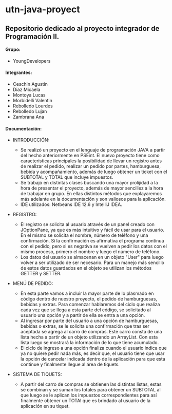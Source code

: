 # utn-java-proyect
## Repositorio dedicado al proyecto integrador de Programación II.

#### Grupo: 
 * YoungDevelopers
  
#### Integrantes:
 * Ceschin Agustín
 * Diaz Micaela
 * Montoya Lucas
 * Morbidelli Valentin
 * Rebolledo Lourdes
 * Rebolledo Lujan
 * Zambrana Ana

#### Documentación:
  - INTRODUCCIÓN:
    - Se realizó un proyecto en el lenguaje de programación JAVA a partir del hecho anteriormente en PSEint. El nuevo proyecto tiene como caracteristicas principales la posibilidad de llevar un registro antes de realizar el pedido, realizar un pedido por partes, hamburguesa, bebida y acompañamiento, además de luego obtener un ticket con el SUBTOTAL y TOTAL que incluye impuestos.
    - Se trabajó en distintas clases buscando una mayor prolijidad a la hora de presentar el proyecto, además de mayor sencillez a la hora de trabajar en grupo. En ellas distintos métodos que explayaremos más adelante en la documentación y son valiosos para la aplicación.
    - IDE utilizados: Netbeans IDE 12.6 y IntelliJ IDEA.

  - REGISTRO:
    - El registro se solicita al usuario através de un panel creado con JOptionPane, ya que es más intuitivo y fácil de usar para el usuario. En el mismo se solicita el nombre, número de teléfono y una confirmación. Si la confirmación es afirmativa el programa continua con el pedido, pero si es negativa se vuelven a pedir los datos con el mismo proceso, primero el nombre y luego el número de teléfono.
    - Los datos del usuario se almacenan en un objeto "User" para luego volver a ser utilizado de ser necesario. Para un manejo más sencillo de estos datos guardados en el objeto se utilizan los métodos GETTER y SETTER.

  - MENÚ DE PEDIDO:
    - En esta parte vamos a incluir la mayor parte de lo plasmado en código dentro de nuestro proyecto, el pedido de hamburguesas, bebidas y extras. Para comenzar hablaremos del ciclo que realiza cada vez que se llega a esta parte del código, se solicitado al usuario una opción y a partir de ella se entra a una opción.
    - Al ingresar por parte del usuario a una opción de hamburguesas, bebidas o extras, se le solicita una confirmación que tras ser aceptada se agrega al carro de compras. Este carro consta de una lista hecha a partir de un objeto utilizando un ArrayList. Con esta lista luego se mostrará la información de lo que tiene acumulado. 
    - El ciclo de ingreso a una opción finaliza cuando el usuario indica que ya no quiere pedir nada más, es decir que, el usuario tiene que usar la opción de cancelar indicada dentro de la aplicación para que esta continue y finalmente llegue al área de tiquets.
  
  - SISTEMA DE TIQUETS:
    - A partir del carro de compras se obtienen las distintas listas, estas se combinan y se suman los totales para obtener un SUBTOTAL al que luego se le aplican los impuestos correspondientes para así finalmente obtener un TOTAl que es brindado al usuario de la aplicación en su tiquet.
